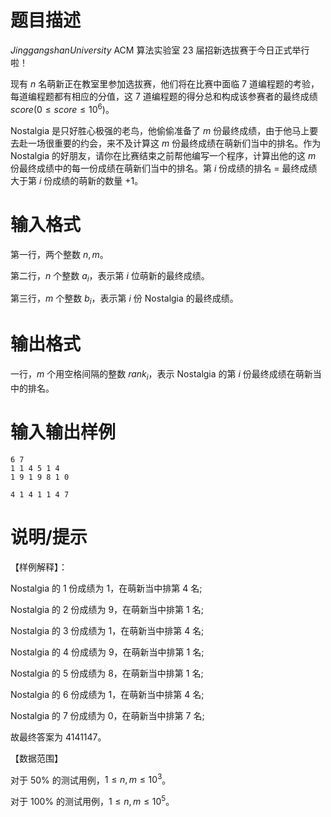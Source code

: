 # 题目描述

$JinggangshanUniversity$ ACM 算法实验室 23 届招新选拔赛于今日正式举行啦！

现有 $n$ 名萌新正在教室里参加选拔赛，他们将在比赛中面临 $7$ 道编程题的考验，每道编程题都有相应的分值，这 $7$ 道编程题的得分总和构成该参赛者的最终成绩 $score(0 \leq score \leq {10}^6)$。

Nostalgia 是只好胜心极强的老鸟，他偷偷准备了 $m$ 份最终成绩，由于他马上要去赴一场很重要的约会，来不及计算这 $m$ 份最终成绩在萌新们当中的排名。作为 Nostalgia 的好朋友，请你在比赛结束之前帮他编写一个程序，计算出他的这 $m$ 份最终成绩中的每一份成绩在萌新们当中的排名。第 $i$ 份成绩的排名 $=$ 最终成绩大于第 $i$ 份成绩的萌新的数量 $+1$。

# 输入格式

第一行，两个整数 $n, m$。

第二行，$n$ 个整数 $a_i$，表示第 $i$ 位萌新的最终成绩。

第三行，$m$ 个整数 $b_i$，表示第 $i$ 份 Nostalgia 的最终成绩。

# 输出格式

一行，$m$ 个用空格间隔的整数 $rank_i$，表示 Nostalgia 的第 $i$ 份最终成绩在萌新当中的排名。

# 输入输出样例

```input1
6 7
1 1 4 5 1 4
1 9 1 9 8 1 0
```

```output1
4 1 4 1 1 4 7
```

# 说明/提示

【样例解释】：

Nostalgia 的 $1$ 份成绩为 $1$，在萌新当中排第 $4$ 名;

Nostalgia 的 $2$ 份成绩为 $9$，在萌新当中排第 $1$ 名;

Nostalgia 的 $3$ 份成绩为 $1$，在萌新当中排第 $4$ 名;

Nostalgia 的 $4$ 份成绩为 $9$，在萌新当中排第 $1$ 名;

Nostalgia 的 $5$ 份成绩为 $8$，在萌新当中排第 $1$ 名;

Nostalgia 的 $6$ 份成绩为 $1$，在萌新当中排第 $4$ 名;

Nostalgia 的 $7$ 份成绩为 $0$，在萌新当中排第 $7$ 名;

故最终答案为 $4141147$。

【数据范围】

对于 $50 \%$ 的测试用例，$1 \leq n, m \leq {10}^3$。

对于 $100 \%$ 的测试用例，$1 \leq n, m \leq {10}^5$。
